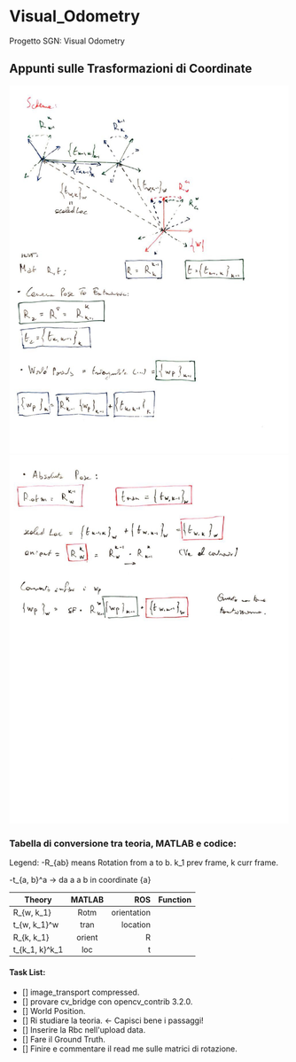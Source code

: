 # Visual_Odometry
Progetto SGN: Visual Odometry

## Appunti sulle Trasformazioni di Coordinate

![alt text](/docs/schema1.jpg)
![alt text](/docs/schema2.jpg)

### Tabella di conversione tra teoria, MATLAB e codice:

Legend: 
-R_{ab} means Rotation from a to b. k_1 prev frame, k curr frame.

-t_{a, b}^a -> da a a b in coordinate {a}

| Theory        | MATLAB        | ROS               |  Function |
| ------------- |:-------------:| -----------------:| ---------:|
| R_{w, k_1}    | Rotm          |   orientation     |           |
| t_{w, k_1}^w  | tran          |   location        |           |
| R_{k, k_1}    | orient        |     R             |           |
| t_{k_1, k}^k_1| loc           |     t             |           |


#### Task List: 
- [] image_transport compressed.
- [] provare cv_bridge con opencv_contrib 3.2.0.
- [] World Position.
- [] Ri studiare la teoria. <- Capisci bene i passaggi!
- [] Inserire la Rbc nell'upload data.
- [] Fare il Ground Truth.
- [] Finire e commentare il read me sulle matrici di rotazione.
